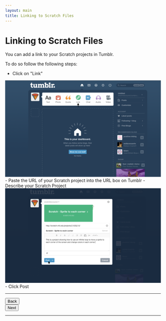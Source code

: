 ```yaml
---
layout: main
title: Linking to Scratch Files
---
```


# Linking to Scratch Files

You can add a link to your Scratch projects in Tumblr. 

To do so follow the following steps:
- Click on "Link" 
<img src="../tumblrLink.png"/>
- Paste the URL of your Scratch project into the URL box on Tumblr
- Describe your Scratch Project
<img src="../tumblrLinkSecond.png"/>
- Click Post

---

<div class="row">
  <div class="col-md-1">
    <a href="../starttumblr"><button type="button" class="btn btn-primary btn-lg">Back</button></a>
  </div>
  <div class="col-md-1">
    <a href="../htmltumblr"><button type="button" class="btn btn-primary btn-lg">Next</button></a>
  </div>
</div>

---